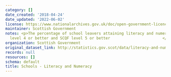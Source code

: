```yaml
---
category: []
date_created: '2018-04-24'
date_updated: '2022-06-02'
license: https://www.nationalarchives.gov.uk/doc/open-government-licence/version/3/
maintainer: Scottish Government
notes: <p>The percentage of school leavers attaining literacy and numeracy at SCQF
  level 4 or better and SCQF level 5 or better                       </p>
organization: Scottish Government
original_dataset_link: http://statistics.gov.scot/data/literacy-and-numeracy
records: null
resources: []
schema: default
title: Schools - Literacy and Numeracy
---
```

